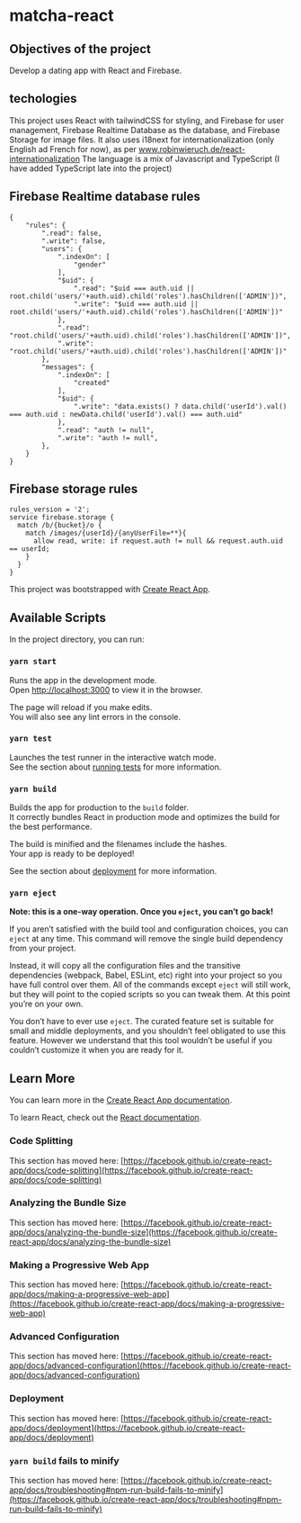 # matcha-react

## Objectives of the project

Develop a dating app with React and Firebase.

## techologies

This project uses React with tailwindCSS for styling, and Firebase for user management, Firebase Realtime Database as the database, and Firebase Storage for image files.
It also uses i18next for internationalization (only English ad French for now), as per www.robinwieruch.de/react-internationalization
The language is a mix of Javascript and TypeScript (I have added TypeScript late into the project)

## Firebase Realtime database rules

```
{
    "rules": {
        ".read": false,
        ".write": false,
        "users": {
            ".indexOn": [
                "gender"
            ],
            "$uid": {
                ".read": "$uid === auth.uid || root.child('users/'+auth.uid).child('roles').hasChildren(['ADMIN'])",
                ".write": "$uid === auth.uid || root.child('users/'+auth.uid).child('roles').hasChildren(['ADMIN'])"
            },
            ".read": "root.child('users/'+auth.uid).child('roles').hasChildren(['ADMIN'])",
            ".write": "root.child('users/'+auth.uid).child('roles').hasChildren(['ADMIN'])"
        },
        "messages": {
            ".indexOn": [
                "created"
            ],
            "$uid": {
                ".write": "data.exists() ? data.child('userId').val() === auth.uid : newData.child('userId').val() === auth.uid"
            },
            ".read": "auth != null",
            ".write": "auth != null",
        },
    }
}

```

## Firebase storage rules

```
rules_version = '2';
service firebase.storage {
  match /b/{bucket}/o {
    match /images/{userId}/{anyUserFile=**}{
      allow read, write: if request.auth != null && request.auth.uid == userId;
    }
  }
}
```

This project was bootstrapped with [Create React App](https://github.com/facebook/create-react-app).

## Available Scripts

In the project directory, you can run:

### `yarn start`

Runs the app in the development mode.\
Open [http://localhost:3000](http://localhost:3000) to view it in the browser.

The page will reload if you make edits.\
You will also see any lint errors in the console.

### `yarn test`

Launches the test runner in the interactive watch mode.\
See the section about [running tests](https://facebook.github.io/create-react-app/docs/running-tests) for more information.

### `yarn build`

Builds the app for production to the `build` folder.\
It correctly bundles React in production mode and optimizes the build for the best performance.

The build is minified and the filenames include the hashes.\
Your app is ready to be deployed!

See the section about [deployment](https://facebook.github.io/create-react-app/docs/deployment) for more information.

### `yarn eject`

**Note: this is a one-way operation. Once you `eject`, you can’t go back!**

If you aren’t satisfied with the build tool and configuration choices, you can `eject` at any time. This command will remove the single build dependency from your project.

Instead, it will copy all the configuration files and the transitive dependencies (webpack, Babel, ESLint, etc) right into your project so you have full control over them. All of the commands except `eject` will still work, but they will point to the copied scripts so you can tweak them. At this point you’re on your own.

You don’t have to ever use `eject`. The curated feature set is suitable for small and middle deployments, and you shouldn’t feel obligated to use this feature. However we understand that this tool wouldn’t be useful if you couldn’t customize it when you are ready for it.

## Learn More

You can learn more in the [Create React App documentation](https://facebook.github.io/create-react-app/docs/getting-started).

To learn React, check out the [React documentation](https://reactjs.org/).

### Code Splitting

This section has moved here: [https://facebook.github.io/create-react-app/docs/code-splitting](https://facebook.github.io/create-react-app/docs/code-splitting)

### Analyzing the Bundle Size

This section has moved here: [https://facebook.github.io/create-react-app/docs/analyzing-the-bundle-size](https://facebook.github.io/create-react-app/docs/analyzing-the-bundle-size)

### Making a Progressive Web App

This section has moved here: [https://facebook.github.io/create-react-app/docs/making-a-progressive-web-app](https://facebook.github.io/create-react-app/docs/making-a-progressive-web-app)

### Advanced Configuration

This section has moved here: [https://facebook.github.io/create-react-app/docs/advanced-configuration](https://facebook.github.io/create-react-app/docs/advanced-configuration)

### Deployment

This section has moved here: [https://facebook.github.io/create-react-app/docs/deployment](https://facebook.github.io/create-react-app/docs/deployment)

### `yarn build` fails to minify

This section has moved here: [https://facebook.github.io/create-react-app/docs/troubleshooting#npm-run-build-fails-to-minify](https://facebook.github.io/create-react-app/docs/troubleshooting#npm-run-build-fails-to-minify)
